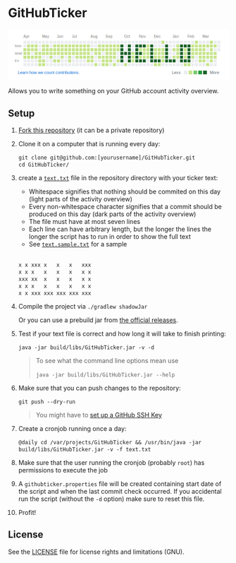 # GitHubTicker

[![Sample](sample.png)](https://github.com/whlk)

Allows you to write something on your GitHub account activity overview.

## Setup

 1) [Fork this repository](https://github.com/whlk/GitHubTicker/fork) (it can be a private repository)
 2) Clone it on a computer that is running every day:
    ```
    git clone git@github.com:[yourusername]/GitHubTicker.git
    cd GitHubTicker/
    ```
 3) create a [`text.txt`](text.txt) file in the repository directory with your ticker text:
 
    * Whitespace signifies that nothing should be commited on this day (light parts of the activity overview)
    * Every non-whitespace character signifies that a commit should be produced on this day (dark parts of the activity overview)
    * The file must have at most seven lines
    * Each line can have arbitrary length, but the longer the lines the longer the script has to run in order to show the full text
    * See [`text.sample.txt`](text.sample.txt) for a sample
    ```

    x x xxx x   x   x   xxx 
    x x x   x   x   x   x x
    xxx xx  x   x   x   x x
    x x x   x   x   x   x x
    x x xxx xxx xxx xxx xxx

    ```
    
 4) Compile the project via `./gradlew shadowJar`
    
    Or you can use a prebuild jar from [the official releases](https://github.com/whlk/GitHubTicker/releases/latest).
 5) Test if your text file is correct and how long it will take to finish printing:
    ```
    java -jar build/libs/GitHubTicker.jar -v -d
    ```
    > To see what the command line options mean use
    >  
    > ```java -jar build/libs/GitHubTicker.jar --help``` 
    
 6) Make sure that you can push changes to the repository:
    ```
    git push --dry-run
    ```
    > You might have to [set up a GitHub SSH Key](https://help.github.com/en/articles/generating-a-new-ssh-key-and-adding-it-to-the-ssh-agent)
 7) Create a cronjob running once a day:
    ```
    @daily cd /var/projects/GitHubTicker && /usr/bin/java -jar build/libs/GitHubTicker.jar -v -f text.txt
    ```
 8) Make sure that the user running the cronjob (probably `root`) has permissions to execute the job
 9) A `githubticker.properties` file will be created containing start date of the script and when the last commit check occurred. If you accidental run the script (without the `-d` option) make sure to reset this file.
 10) Profit!  
 
## License

See the [LICENSE](LICENSE) file for license rights and limitations (GNU).
